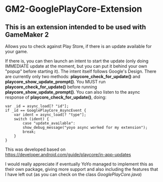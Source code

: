 # GM2-GooglePlayCore-Extension

## This is an extension intended to be used with GameMaker 2

Allows you to check against Play Store, if there is an update available for your game.

If there is, you can then launch an intent to start the update (only doing IMMEDIATE update at the moment, but you can put it behind your own "popup" before starting it). The intent itself follows Google's Design.
There are currently only two methods: **playcore_check_for_update()** and **playcore_show_update_prompt()**.
You MUST run **playcore_check_for_update()** before running **playcore_show_update_prompt()**.
You can also listen to the async response of **playcore_check_for_update()**, doing:

    var _id = async_load[? "id"];
    if _id == GooglePlayCore_AsyncEvent {
        var ident = async_load[? "type"];
        switch (ident) {
            case "update_available":
            show_debug_message("yoyo async worked for my extension");
            break;
        }
    }

This was developed based on https://developer.android.com/guide/playcore/in-app-updates

I would really appreciate if eventually YoYo managed to implement this as their own package, giving more support and also including the features that I have left out (as you can check on the class *GooglePlayCore.java*)
